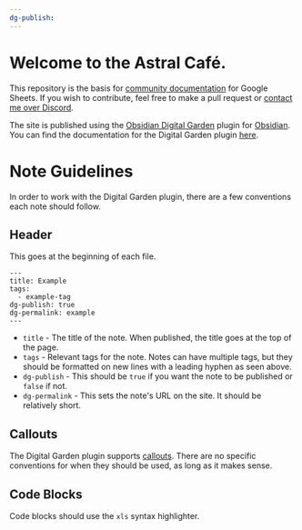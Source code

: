 ```yaml
---
dg-publish:
---
```

# Welcome to the Astral Café.
This repository is the basis for [community documentation](https://docs.astral.cafe/) for Google Sheets. If you wish to contribute, feel free to make a pull request or [contact me over Discord](https://discord.com/users/365169403316142090).

The site is published using the [Obsidian Digital Garden](https://github.com/oleeskild/Obsidian-Digital-Garden) plugin for [Obsidian](https://obsidian.md/). You can find the documentation for the Digital Garden plugin [here](https://dg-docs.ole.dev/).
# Note Guidelines
In order to work with the Digital Garden plugin, there are a few conventions each note should follow.
## Header
This goes at the beginning of each file.
```
---
title: Example
tags:
  - example-tag
dg-publish: true
dg-permalink: example
---
```
- `title` - The title of the note. When published, the title goes at the top of the page.
- `tags` - Relevant tags for the note. Notes can have multiple tags, but they should be formatted on new lines with a leading hyphen as seen above.
- `dg-publish` - This should be `true` if you want the note to be published or `false` if not.
- `dg-permalink` - This sets the note's URL on the site. It should be relatively short.
## Callouts
The Digital Garden plugin supports [callouts](https://help.obsidian.md/Editing+and+formatting/Callouts). There are no specific conventions for when they should be used, as long as it makes sense.
## Code Blocks
Code blocks should use the `xls` syntax highlighter.
